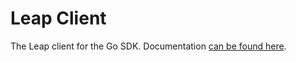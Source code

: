 # Leap Client

The Leap client for the Go SDK. Documentation [can be found here](https://docs.hop.io/sdks/server/go/leap_client).
